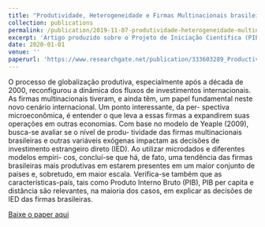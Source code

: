 ```yaml
---
title: "Produtividade, Heterogeneidade e Firmas Multinacionais brasileiras"
collection: publications
permalink: /publication/2019-11-07-produtividade-heterogeneidade-multinacionais-brasileiras
excerpt: 'Artigo produzido sobre o Projeto de Iniciação Científica (PIBIC) sob a orientação do Prof.Dr. Hélio de Sousa de Ramos Filho.'
date: 2020-01-01
venue: ''
paperurl: 'https://www.researchgate.net/publication/333603289_Productivity_Heterogeneity_and_Brazilian_multinational_firms'
---
```


O processo de globalização produtiva, especialmente após a década de 2000, reconfigurou a
dinâmica dos fluxos de investimentos internacionais. As firmas multinacionais tiveram, e ainda
têm, um papel fundamental neste novo cenário internacional.  Um ponto interessante, da per-
spectiva microeconômica, é entender o que leva a essas firmas a expandirem suas operações em
outras economias. Com base no modelo de Yeaple (2009), busca-se avaliar se o nível de produ-
tividade das firmas multinacionais brasileiras e outras variáveis exógenas impactam as decisões
de investimento estrangeiro direto (IED). Ao utilizar microdados e diferentes modelos empíri-
cos, concluí-se que há, de fato, uma tendência das firmas brasileiras mais produtivas em estarem
presentes em um maior conjunto de países e, sobretudo, em maior escala.  Verifica-se também
que as características-país, tais como Produto Interno Bruto (PIB), PIB per capita e distância são
relevantes, na maioria dos casos, em explicar as decisões de IED das firmas brasileiras.

[Baixe o paper aqui](https://github.com/pedrohcrocha/pedrohcrocha.github.io/blob/master/files/PHFMB.pdf)

